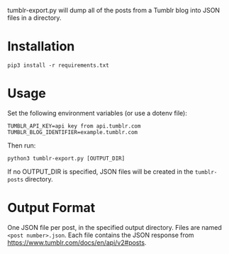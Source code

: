 tumblr-export.py will dump all of the posts from a Tumblr blog into JSON files in a directory.

# Installation
```
pip3 install -r requirements.txt
```

# Usage
Set the following environment variables (or use a dotenv file):
```
TUMBLR_API_KEY=api key from api.tumblr.com
TUMBLR_BLOG_IDENTIFIER=example.tumblr.com
```
Then run:
```shell
python3 tumblr-export.py [OUTPUT_DIR]
```

If no OUTPUT_DIR is specified, JSON files will be created in the ```tumblr-posts``` directory.

# Output Format
One JSON file per post, in the specified output directory. Files are named ```<post number>.json```. Each file contains the JSON response from https://www.tumblr.com/docs/en/api/v2#posts.
